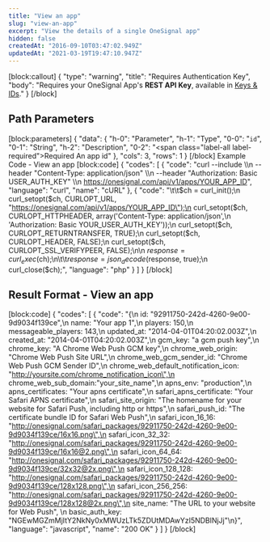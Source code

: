 ```yaml
---
title: "View an app"
slug: "view-an-app"
excerpt: "View the details of a single OneSignal app"
hidden: false
createdAt: "2016-09-10T03:47:02.949Z"
updatedAt: "2021-03-19T19:47:10.947Z"
---
```

[block:callout]
{
  "type": "warning",
  "title": "Requires Authentication Key",
  "body": "Requires your OneSignal App's **REST API Key**, available in [Keys & IDs](doc:accounts-and-keys)."
}
[/block]
## Path Parameters
[block:parameters]
{
  "data": {
    "h-0": "Parameter",
    "h-1": "Type",
    "0-0": "`id`",
    "0-1": "String",
    "h-2": "Description",
    "0-2": "<span class=\"label-all label-required\">Required</span> An app id"
  },
  "cols": 3,
  "rows": 1
}
[/block]
Example Code - View an app
[block:code]
{
  "codes": [
    {
      "code": "curl --include \\\n     --header \"Content-Type: application/json\" \\\n     --header \"Authorization: Basic USER_AUTH_KEY\" \\\n https://onesignal.com/api/v1/apps/YOUR_APP_ID",
      "language": "curl",
      "name": "cURL"
    },
    {
      "code": "\t\t$ch = curl_init();\n    curl_setopt($ch, CURLOPT_URL, \"https://onesignal.com/api/v1/apps/YOUR_APP_ID\");\n    curl_setopt($ch, CURLOPT_HTTPHEADER, array('Content-Type: application/json',\n                           'Authorization: Basic YOUR_USER_AUTH_KEY'));\n    curl_setopt($ch, CURLOPT_RETURNTRANSFER, TRUE);\n    curl_setopt($ch, CURLOPT_HEADER, FALSE);\n    curl_setopt($ch, CURLOPT_SSL_VERIFYPEER, FALSE);\n\n    $response = curl_exec($ch);\n\t\t$response = json_decode($response, true);\n    curl_close($ch);",
      "language": "php"
    }
  ]
}
[/block]
## Result Format - View an app
[block:code]
{
  "codes": [
    {
      "code": "{\n  id: \"92911750-242d-4260-9e00-9d9034f139ce\",\n  name: \"Your app 1\",\n  players: 150,\n  messageable_players: 143,\n  updated_at: \"2014-04-01T04:20:02.003Z\",\n  created_at: \"2014-04-01T04:20:02.003Z\",\n  gcm_key: \"a gcm push key\",\n  chrome_key: \"A Chrome Web Push GCM key\",\n  chrome_web_origin: \"Chrome Web Push Site URL\",\n  chrome_web_gcm_sender_id: \"Chrome Web Push GCM Sender ID\",\n  chrome_web_default_notification_icon: \"http://yoursite.com/chrome_notification_icon\",\n  chrome_web_sub_domain:\"your_site_name\",\n  apns_env: \"production\",\n  apns_certificates: \"Your apns certificate\",\n  safari_apns_certificate: \"Your Safari APNS certificate\",\n  safari_site_origin: \"The homename for your website for Safari Push, including http or https\",\n  safari_push_id: \"The certificate bundle ID for Safari Web Push\",\n  safari_icon_16_16: \"http://onesignal.com/safari_packages/92911750-242d-4260-9e00-9d9034f139ce/16x16.png\",\n  safari_icon_32_32: \"http://onesignal.com/safari_packages/92911750-242d-4260-9e00-9d9034f139ce/16x16@2.png\",\n  safari_icon_64_64: \"http://onesignal.com/safari_packages/92911750-242d-4260-9e00-9d9034f139ce/32x32@2x.png\",\n  safari_icon_128_128: \"http://onesignal.com/safari_packages/92911750-242d-4260-9e00-9d9034f139ce/128x128.png\",\n  safari_icon_256_256: \"http://onesignal.com/safari_packages/92911750-242d-4260-9e00-9d9034f139ce/128x128@2x.png\",\n  site_name: \"The URL to your website for Web Push\",  \n  basic_auth_key: \"NGEwMGZmMjItY2NkNy0xMWUzLTk5ZDUtMDAwYzI5NDBlNjJj\"\n}",
      "language": "javascript",
      "name": "200 OK"
    }
  ]
}
[/block]